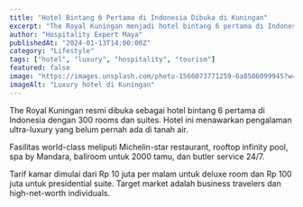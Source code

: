 ```yaml
---
title: "Hotel Bintang 6 Pertama di Indonesia Dibuka di Kuningan"
excerpt: "The Royal Kuningan menjadi hotel bintang 6 pertama di Indonesia dengan standar ultra-luxury international."
author: "Hospitality Expert Maya"
publishedAt: "2024-01-13T14:00:00Z"
category: "Lifestyle"
tags: ["hotel", "luxury", "hospitality", "tourism"]
featured: false
image: "https://images.unsplash.com/photo-1566073771259-6a8506099945?w=1200&h=675&fit=crop"
imageAlt: "Luxury hotel di Kuningan"
---
```


The Royal Kuningan resmi dibuka sebagai hotel bintang 6 pertama di Indonesia dengan 300 rooms dan suites. Hotel ini menawarkan pengalaman ultra-luxury yang belum pernah ada di tanah air.

Fasilitas world-class meliputi Michelin-star restaurant, rooftop infinity pool, spa by Mandara, ballroom untuk 2000 tamu, dan butler service 24/7.

Tarif kamar dimulai dari Rp 10 juta per malam untuk deluxe room dan Rp 100 juta untuk presidential suite. Target market adalah business travelers dan high-net-worth individuals.
